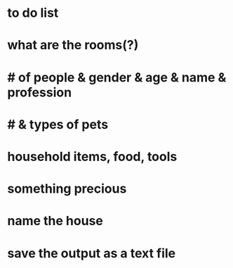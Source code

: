# to do list
# what are the rooms(?)
# # of people & gender & age & name & profession
# # & types of pets
# household items, food, tools
# something precious
# name the house
# save the output as a text file
